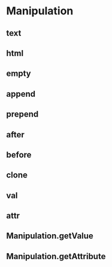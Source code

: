 Manipulation
==================

text
------------------

html
------------------

empty
------------------

append
------------------

prepend
------------------

after
------------------

before
------------------

clone
------------------

val
------------------

attr
------------------

Manipulation.getValue
------------------

Manipulation.getAttribute
------------------